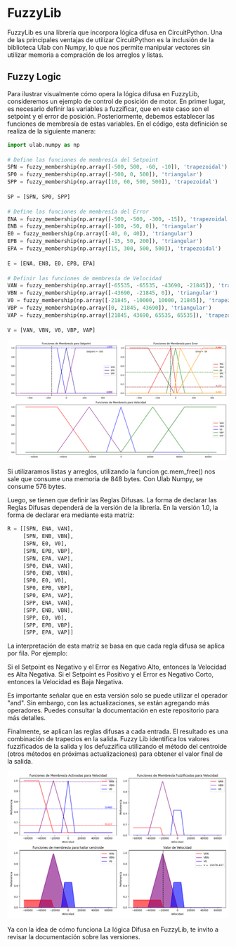 # FuzzyLib
FuzzyLib es una librería que incorpora lógica difusa en CircuitPython. Una de las principales ventajas de utilizar CircuitPython es la inclusión de la biblioteca Ulab con Numpy, lo que nos permite manipular vectores sin utilizar memoria a compración de los arreglos y listas.

## Fuzzy Logic

Para ilustrar visualmente cómo opera la lógica difusa en FuzzyLib, consideremos un ejemplo de control de posición de motor.
En primer lugar, es necesario definir las variables a fuzzificar, que en este caso son el setpoint y el error de posición.
Posteriormente, debemos establecer las funciones de membresía de estas variables. En el código, esta definición se realiza de la siguiente manera:

```python
import ulab.numpy as np

# Define las funciones de membresía del Setpoint
SPN = fuzzy_membership(np.array([-500, 500, -60, -10]), 'trapezoidal')    # Setpoint Negativo
SP0 = fuzzy_membership(np.array([-500, 0, 500]), 'triangular')            # Setpoint Cero
SPP = fuzzy_membership(np.array([10, 60, 500, 500]), 'trapezoidal')       # Setpoint Positivo

SP = [SPN, SP0, SPP]

# Define las funciones de membresía del Error
ENA = fuzzy_membership(np.array([-500, -500, -300, -15]), 'trapezoidal') # Error Negativo Alto
ENB = fuzzy_membership(np.array([-100, -50, 0]), 'triangular')           # Error Negativo Bajo
E0 = fuzzy_membership(np.array([-40, 0, 40]), 'triangular')              # Error Cero
EPB = fuzzy_membership(np.array([-15, 50, 200]), 'triangular')           # Error Positivo Bajo
EPA = fuzzy_membership(np.array([15, 300, 500, 500]), 'trapezoidal')     # Error Positivo Alto

E = [ENA, ENB, E0, EPB, EPA]

# Definir las funciones de membresía de Velocidad
VAN = fuzzy_membership(np.array([-65535, -65535, -43690, -21845]), 'trapezoidal')   # Velocidad Alta Negativa
VBN = fuzzy_membership(np.array([-43690, -21845, 0]), 'triangular')                 # Velocidad Baja Negativa
V0 = fuzzy_membership(np.array([-21845, -10000, 10000, 21845]), 'trapezoidal')      # Velocidad Cero
VBP = fuzzy_membership(np.array([0, 21845, 43690]), 'triangular')                   # Velocidad Baja Positiva
VAP = fuzzy_membership(np.array([21845, 43690, 65535, 65535]), 'trapezoidal')       # Velocidad Alta Positiva

V = [VAN, VBN, V0, VBP, VAP]
```

![Funciones de Membresía de Error de Velocidad y Derivada de Error de Velocidad](img/Membership.png)

Si utilizaramos listas y arreglos, utilizando la funcion gc.mem_free() nos sale que consume una memoria de 848 bytes. Con Ulab Numpy, se consume 576 bytes.

Luego, se tienen que definir las Reglas Difusas. La forma de declarar las Reglas Difusas dependerá de la versión de la librería. En la versión 1.0, la forma de declarar era mediante esta matriz:

```python
R = [[SPN, ENA, VAN],
     [SPN, ENB, VBN],
     [SPN, E0, V0],
     [SPN, EPB, VBP],
     [SPN, EPA, VAP],
     [SP0, ENA, VAN],
     [SP0, ENB, VBN],
     [SP0, E0, V0],
     [SP0, EPB, VBP],
     [SP0, EPA, VAP],
     [SPP, ENA, VAN],
     [SPP, ENB, VBN],
     [SPP, E0, V0],
     [SPP, EPB, VBP],
     [SPP, EPA, VAP]]
```
La interpretación de esta matriz se basa en que cada regla difusa se aplica por fila. Por ejemplo:

Si el Setpoint es Negativo y el Error es Negativo Alto, entonces la Velocidad es Alta Negativa.
Si el Setpoint es Positivo y el Error es Negativo Corto, entonces la Velocidad es Baja Negativa.

Es importante señalar que en esta versión solo se puede utilizar el operador "and". Sin embargo, con las actualizaciones, se están agregando más operadores. Puedes consultar la documentación en este repositorio para más detalles.

Finalmente, se aplican las reglas difusas a cada entrada. El resultado es una combinación de trapecios en la salida. Fuzzy Lib identifica los valores fuzzificados de la salida y los defuzzifica utilizando el método del centroide (otros métodos en próximas actualizaciones) para obtener el valor final de la salida. 

![Defuzzificación](img/Fuzzyfication.png)

Ya con la idea de cómo funciona La lógica Difusa en FuzzyLib, te invito a revisar la documentación sobre las versiones.
